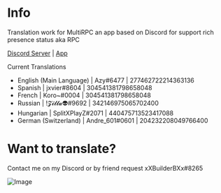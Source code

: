 # Info
Translation work for MultiRPC an app based on Discord for support rich presence status aka RPC

[Discord Server](https://discord.gg/susQ6XA) | [App](https://multirpc.blazedev.me)

Current Translations
- English (Main Language) | Azy#6477 | 277462722214363136
- Spanish | jxvier#8604 | 304541381798658048
- French | Koro~#0004 | 304541381798658048
- Russian | !𝓩𝓲𝓵𝓵𝓪👽#9692 | 342146975065702400
- Hungarian | SplitXPlayZ#2071 | 440475713523417088
- German (Switzerland) | Andre_601#0601 | 204232208049766400

# Want to translate?
Contact me on my Discord or by friend request xXBuilderBXx#8265

![Image](https://i.imgur.com/FgrdIAU.png)
